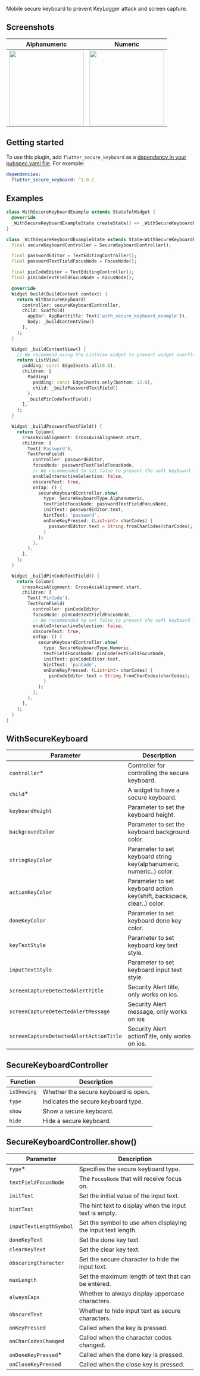 Mobile secure keyboard to prevent KeyLogger attack and screen capture.

## Screenshots
| Alphanumeric | Numeric |
|---|---|
| <img src="https://user-images.githubusercontent.com/47127353/103331966-8f5c8380-4aab-11eb-8098-f16c9417c2b7.png" width="200"> | <img src="https://user-images.githubusercontent.com/47127353/103331973-9a171880-4aab-11eb-8b34-fdf388d14044.png" width="200"> |

## Getting started

To use this plugin, add `flutter_secure_keyboard` as a [dependency in your pubspec.yaml file](https://flutter.io/platform-plugins/). For example:

```yaml
dependencies:
  flutter_secure_keyboard: ^1.0.2
```

## Examples

```dart
class WithSecureKeyboardExample extends StatefulWidget {
  @override
  _WithSecureKeyboardExampleState createState() => _WithSecureKeyboardExampleState();
}

class _WithSecureKeyboardExampleState extends State<WithSecureKeyboardExample> {
  final secureKeyboardController = SecureKeyboardController();

  final passwordEditor = TextEditingController();
  final passwordTextFieldFocusNode = FocusNode();

  final pinCodeEditor = TextEditingController();
  final pinCodeTextFieldFocusNode = FocusNode();

  @override
  Widget build(BuildContext context) {
    return WithSecureKeyboard(
      controller: secureKeyboardController,
      child: Scaffold(
        appBar: AppBar(title: Text('with_secure_keyboard_example')),
        body: _buildContentView()
      ),
    );
  }

  Widget _buildContentView() {
    // We recommend using the ListView widget to prevent widget overflows.
    return ListView(
      padding: const EdgeInsets.all(8.0),
      children: [
        Padding(
          padding: const EdgeInsets.only(bottom: 12.0),
          child: _buildPasswordTextField()
        ),
        _buildPinCodeTextField()
      ],
    );
  }

  Widget _buildPasswordTextField() {
    return Column(
      crossAxisAlignment: CrossAxisAlignment.start,
      children: [
        Text('Password'),
        TextFormField(
          controller: passwordEditor,
          focusNode: passwordTextFieldFocusNode,
          // We recommended to set false to prevent the soft keyboard from opening.
          enableInteractiveSelection: false,
          obscureText: true,
          onTap: () {
            secureKeyboardController.show(
              type: SecureKeyboardType.Alphanumeric,
              textFieldFocusNode: passwordTextFieldFocusNode,
              initText: passwordEditor.text,
              hintText: 'password',
              onDoneKeyPressed: (List<int> charCodes) {
                passwordEditor.text = String.fromCharCodes(charCodes);
              }
            );
          },
        ),
      ],
    );
  }

  Widget _buildPinCodeTextField() {
    return Column(
      crossAxisAlignment: CrossAxisAlignment.start,
      children: [
        Text('PinCode'),
        TextFormField(
          controller: pinCodeEditor,
          focusNode: pinCodeTextFieldFocusNode,
          // We recommended to set false to prevent the soft keyboard from opening.
          enableInteractiveSelection: false,
          obscureText: true,
          onTap: () {
            secureKeyboardController.show(
              type: SecureKeyboardType.Numeric,
              textFieldFocusNode: pinCodeTextFieldFocusNode,
              initText: pinCodeEditor.text,
              hintText: 'pinCode',
              onDoneKeyPressed: (List<int> charCodes) {
                pinCodeEditor.text = String.fromCharCodes(charCodes);
              }
            );
          },
        ),
      ],
    );
  }
}
```

## WithSecureKeyboard

| Parameter | Description |
|---|---|
| `controller`* | Controller for controlling the secure keyboard. |
| `child`* | A widget to have a secure keyboard. |
| `keyboardHeight` | Parameter to set the keyboard height. |
| `backgroundColor` | Parameter to set the keyboard background color. |
| `stringKeyColor` | Parameter to set keyboard string key(alphanumeric, numeric..) color. |
| `actionKeyColor` | Parameter to set keyboard action key(shift, backspace, clear..) color. |
| `doneKeyColor` | Parameter to set keyboard done key color. |
| `keyTextStyle` | Parameter to set keyboard key text style. |
| `inputTextStyle` | Parameter to set keyboard input text style. |
| `screenCaptureDetectedAlertTitle` | Security Alert title, only works on ios. |
| `screenCaptureDetectedAlertMessage` | Security Alert message, only works on ios |
| `screenCaptureDetectedAlertActionTitle` | Security Alert actionTitle, only works on ios. |

## SecureKeyboardController

| Function | Description |
|---|---|
| `isShowing` | Whether the secure keyboard is open. |
| `type` | Indicates the secure keyboard type. |
| `show` | Show a secure keyboard. |
| `hide` | Hide a secure keyboard. |

## SecureKeyboardController.show()

| Parameter | Description |
|---|---|
| `type`* | Specifies the secure keyboard type. |
| `textFieldFocusNode` | The `FocusNode` that will receive focus on. |
| `initText` | Set the initial value of the input text. |
| `hintText` | The hint text to display when the input text is empty. |
| `inputTextLengthSymbol` | Set the symbol to use when displaying the input text length. |
| `doneKeyText` | Set the done key text. |
| `clearKeyText` | Set the clear key text. |
| `obscuringCharacter` | Set the secure character to hide the input text. |
| `maxLength` | Set the maximum length of text that can be entered. |
| `alwaysCaps` | Whether to always display uppercase characters. |
| `obscureText` | Whether to hide input text as secure characters. |
| `onKeyPressed` | Called when the key is pressed. |
| `onCharCodesChanged` | Called when the character codes changed. |
| `onDoneKeyPressed`* | Called when the done key is pressed. |
| `onCloseKeyPressed` | Called when the close key is pressed. |